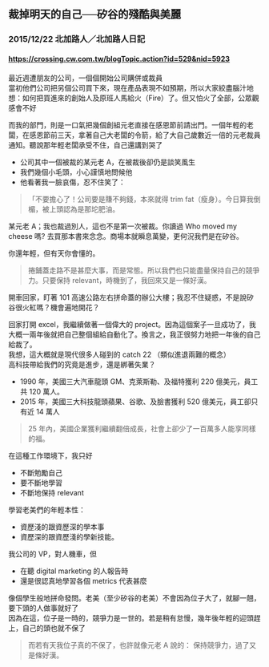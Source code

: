 ## 裁掉明天的自己──矽谷的殘酷與美麗
### 2015/12/22 北加路人／北加路人日記
#### https://crossing.cw.com.tw/blogTopic.action?id=529&nid=5923

最近週遭朋友的公司，一個個開始公司購併或裁員  
當初他們公司把另個公司買下來，現在產品表現不如預期，所以大家絞盡腦汁地想：如何把買進來的創始人及原班人馬給火（Fire）了。但又怕火了全部，公眾觀感會不好  

而我的部門，則是一口氣把幾個創組元老直接在感恩節前請出門。一個年輕的老闆，在感恩節前三天，拿著自己大老闆的令箭，給了大自己歲數近一倍的元老裁員通知。聽說那年輕老闆承受不住，自己還講到哭了  

- 公司其中一個被裁的某元老 A，在被裁後卻仍是談笑風生
- 我們幾個小毛頭，小心謹慎地問候他
- 他看著我一臉哀傷，忍不住笑了：

> 「不要擔心了！公司要是賺不夠錢，本來就得 trim fat（瘦身）。今日算我倒楣，被上頭認為是那坨肥油。

某元老 A；我也裁過別人，這也不是第一次被裁。你讀過 Who moved my cheese 嗎? 去買那本書來念念。商場本就瞬息萬變，更何況我們是在矽谷。

你還年輕，但有天你會懂的。

> 捲鋪蓋走路不是甚麼大事，而是常態。所以我們也只能盡量保持自己的競爭力。只要保持 relevant，時機到了，我回來又是一條好漢。  

開車回家，盯著 101 高速公路左右拼命蓋的辦公大樓；我忍不住疑惑，不是說矽谷很火紅嗎？機會遍地開花？

回家打開 excel，我繼續做著一個偉大的 project。因為這個案子一旦成功了，我大概一兩年後就把自己整個組給自動化了。換言之，我正很努力地把一年後的自己給裁了。  
我想，這大概就是現代很多人碰到的 catch 22 （類似進退兩難的概念）  
高科技帶給我們的究竟是進步，還是綁著失業？  


- 1990 年，美國三大汽車龍頭 GM、克萊斯勒、及福特獲利 220 億美元，員工共 120 萬人。
- 2015 年，美國三大科技龍頭蘋果、谷歌、及臉書獲利 520 億美元，員工卻只有近 14 萬人

> 25 年內，美國企業獲利繼續翻倍成長，社會上卻少了一百萬多人能享同樣的福。

在這種工作環境下，我只好
- 不斷勉勵自己
- 要不斷地學習
- 不斷地保持 relevant

學習老美們的年輕本性：
- 資歷淺的跟資歷深的學本事
- 資歷深的跟資歷淺的學新技能。

我公司的 VP，對人機車，但
- 在聽 digital marketing 的人報告時
- 還是很認真地學習各個 metrics 代表甚麼

像個學生般地拼命發問。老美（至少矽谷的老美）不會因為位子大了，就腳一翹，要下頭的人做事就好了  
因為在這，位子是一時的，競爭力是一世的。若是稍有怠慢，幾年後年輕的迎頭趕上，自己的頭也就不保了  

> 而若有天我位子真的不保了，也許就像元老 A 說的： 保持競爭力，過了又是條好漢。
